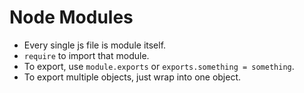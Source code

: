 # Node Modules

- Every single js file is module itself.
- ```require``` to import that module.
- To export, use ```module.exports``` or ```exports.something = something```.
- To export multiple objects, just wrap into one object.